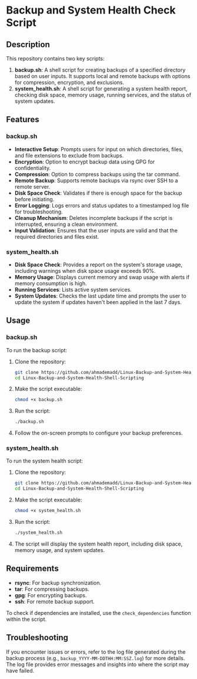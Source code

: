 # Backup and System Health Check Script

## Description

This repository contains two key scripts:

1. **backup.sh**: A shell script for creating backups of a specified directory based on user inputs. It supports local and remote backups with options for compression, encryption, and exclusions.
2. **system_health.sh**: A shell script for generating a system health report, checking disk space, memory usage, running services, and the status of system updates.

## Features

### backup.sh
- **Interactive Setup**: Prompts users for input on which directories, files, and file extensions to exclude from backups.
- **Encryption**: Option to encrypt backup data using GPG for confidentiality.
- **Compression**: Option to compress backups using the tar command.
- **Remote Backup**: Supports remote backups via rsync over SSH to a remote server.
- **Disk Space Check**: Validates if there is enough space for the backup before initiating.
- **Error Logging**: Logs errors and status updates to a timestamped log file for troubleshooting.
- **Cleanup Mechanism**: Deletes incomplete backups if the script is interrupted, ensuring a clean environment.
- **Input Validation**: Ensures that the user inputs are valid and that the required directories and files exist.

### system_health.sh
- **Disk Space Check**: Provides a report on the system's storage usage, including warnings when disk space usage exceeds 90%.
- **Memory Usage**: Displays current memory and swap usage with alerts if memory consumption is high.
- **Running Services**: Lists active system services.
- **System Updates**: Checks the last update time and prompts the user to update the system if updates haven't been applied in the last 7 days.

## Usage

### backup.sh

To run the backup script:

1. Clone the repository:
   ```bash
   git clone https://github.com/ahmademadd/Linux-Backup-and-System-Health-Shell-Scripting.git
   cd Linux-Backup-and-System-Health-Shell-Scripting
   ```

2. Make the script executable:
   ```bash
   chmod +x backup.sh
   ```

3. Run the script:
   ```bash
   ./backup.sh
   ```

4. Follow the on-screen prompts to configure your backup preferences.

### system_health.sh

To run the system health script:

1. Clone the repository:
   ```bash
   git clone https://github.com/ahmademadd/Linux-Backup-and-System-Health-Shell-Scripting.git
   cd Linux-Backup-and-System-Health-Shell-Scripting
   ```

2. Make the script executable:
   ```bash
   chmod +x system_health.sh
   ```

3. Run the script:
   ```bash
   ./system_health.sh
   ```

4. The script will display the system health report, including disk space, memory usage, and system updates.

## Requirements

- **rsync**: For backup synchronization.
- **tar**: For compressing backups.
- **gpg**: For encrypting backups.
- **ssh**: For remote backup support.

To check if dependencies are installed, use the `check_dependencies` function within the script.

## Troubleshooting

If you encounter issues or errors, refer to the log file generated during the backup process (e.g., `backup_YYYY-MM-DDTHH:MM:SSZ.log`) for more details. The log file provides error messages and insights into where the script may have failed.

